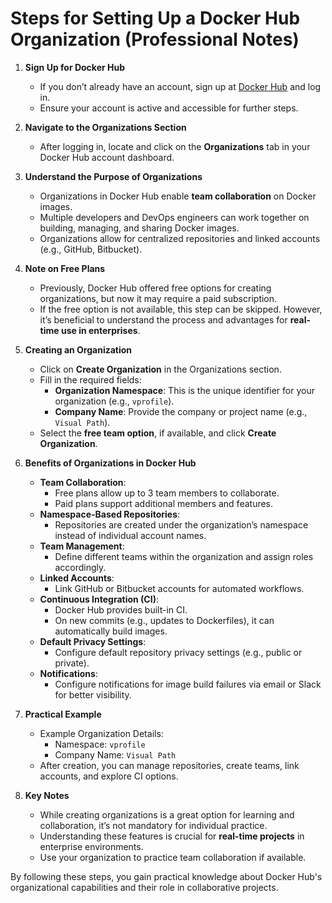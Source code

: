 # Steps for Setting Up a Docker Hub Organization (Professional Notes)

1. **Sign Up for Docker Hub**  
   - If you don’t already have an account, sign up at [Docker Hub](https://hub.docker.com) and log in.  
   - Ensure your account is active and accessible for further steps.

2. **Navigate to the Organizations Section**  
   - After logging in, locate and click on the **Organizations** tab in your Docker Hub account dashboard.

3. **Understand the Purpose of Organizations**  
   - Organizations in Docker Hub enable **team collaboration** on Docker images.  
   - Multiple developers and DevOps engineers can work together on building, managing, and sharing Docker images.  
   - Organizations allow for centralized repositories and linked accounts (e.g., GitHub, Bitbucket).

4. **Note on Free Plans**  
   - Previously, Docker Hub offered free options for creating organizations, but now it may require a paid subscription.  
   - If the free option is not available, this step can be skipped. However, it’s beneficial to understand the process and advantages for **real-time use in enterprises**.

5. **Creating an Organization**  
   - Click on **Create Organization** in the Organizations section.  
   - Fill in the required fields:  
     - **Organization Namespace**: This is the unique identifier for your organization (e.g., `vprofile`).  
     - **Company Name**: Provide the company or project name (e.g., `Visual Path`).  
   - Select the **free team option**, if available, and click **Create Organization**.

6. **Benefits of Organizations in Docker Hub**  
   - **Team Collaboration**:  
     - Free plans allow up to 3 team members to collaborate.  
     - Paid plans support additional members and features.  
   - **Namespace-Based Repositories**:  
     - Repositories are created under the organization’s namespace instead of individual account names.  
   - **Team Management**:  
     - Define different teams within the organization and assign roles accordingly.  
   - **Linked Accounts**:  
     - Link GitHub or Bitbucket accounts for automated workflows.  
   - **Continuous Integration (CI)**:  
     - Docker Hub provides built-in CI.  
     - On new commits (e.g., updates to Dockerfiles), it can automatically build images.  
   - **Default Privacy Settings**:  
     - Configure default repository privacy settings (e.g., public or private).  
   - **Notifications**:  
     - Configure notifications for image build failures via email or Slack for better visibility.

7. **Practical Example**  
   - Example Organization Details:  
     - Namespace: `vprofile`  
     - Company Name: `Visual Path`  
   - After creation, you can manage repositories, create teams, link accounts, and explore CI options.

8. **Key Notes**  
   - While creating organizations is a great option for learning and collaboration, it’s not mandatory for individual practice.  
   - Understanding these features is crucial for **real-time projects** in enterprise environments.  
   - Use your organization to practice team collaboration if available.

By following these steps, you gain practical knowledge about Docker Hub's organizational capabilities and their role in collaborative projects.
